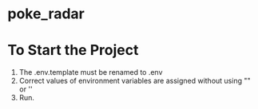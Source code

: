 # poke_radar

# To Start the Project

1. The .env.template must be renamed to .env
2. Correct values ​​of environment variables are assigned without using "" or ''
3. Run.
